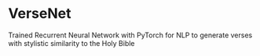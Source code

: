 # VerseNet
Trained Recurrent Neural Network with PyTorch for NLP to generate verses with stylistic similarity to the Holy Bible
